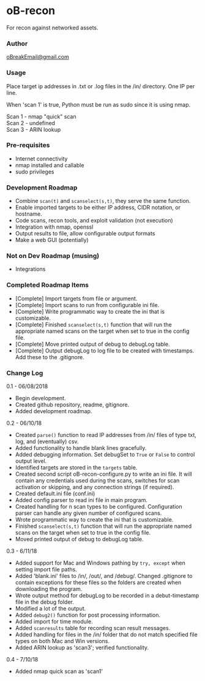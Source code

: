# oB-recon

For recon against networked assets.

### Author

oBreakEmail@gmail.com

### Usage

Place target ip addresses in .txt or .log files in the /in/ 
directory. One IP per line.

When 'scan 1' is true, Python must be run as sudo since it is using nmap.

Scan 1 - nmap "quick" scan \
Scan 2 - undefined \
Scan 3 - ARIN lookup 

### Pre-requisites

- Internet connectivity
- nmap installed and callable
- sudo privileges

### Development Roadmap

- Combine `scan(t)` and `scanselect(s,t)`, they serve the same function.
- Enable imported targets to be either IP address, CIDR notation, or hostname.
- Code scans, recon tools, and exploit validation (not execution)
- Integration with nmap, openssl
- Output results to file, allow configurable output formats
- Make a web GUI (potentially)

### Not on Dev Roadmap (musing)

- Integrations

### Completed Roadmap Items

- [Complete] Import targets from file or argument.
- [Complete] Import scans to run from configurable ini file.
- [Complete] Write programmatic way to create the ini that is customizable.
- [Complete] Finished `scanselect(s,t)` function that will run the appropriate
named scans on the target when set to true in the config file.
- [Complete] Move printed output of debug to debugLog table.
- [Complete] Output debugLog to log file to be created with timestamps. Add these
to the .gitignore.


### Change Log

0.1 - 06/08/2018

- Begin development. 
- Created github repository, readme, gitignore.
- Added development roadmap.

0.2 - 06/10/18

- Created `parse()` function to read IP addresses from /in/ files of 
type txt, log, and (eventually) csv.
- Added functionality to handle blank lines gracefully.
- Added debugging information. Set debugSet to `True` or 
`False` to control output level.
- Identified targets are stored in the `targets` table.
- Created second script oB-recon-configure.py to write an ini file. It 
will contain any credentials used during the scans, switches for 
scan activation or skipping, and any connection strings (if required).
- Created default.ini file (conf.ini)
- Added config parser to read ini file in main program.
- Created handling for n scan types to be configured. Configuration parser
can handle any given number of configured scans.
- Wrote programmatic way to create the ini that is customizable.
- Finished `scanselect(s,t)` function that will run the appropriate
named scans on the target when set to true in the config file.
- Moved printed output of debug to debugLog table.

0.3 - 6/11/18

- Added support for Mac and Windows pathing by `try, except` when setting import 
file paths.
- Added 'blank.ini' files to /in/, /out/, and /debug/. Changed .gitignore to 
contain exceptions for these files so the folders are created when downloading
the program.
- Wrote output method for debugLog to be recorded in a debut-timestamp file in 
the debug folder.
- Modified a lot of the output.
- Added `debug2()` function for post processing information.
- Added import for time module.
- Added `scanresults` table for recording scan result messages.
- Added handling for files in the /in/ folder that do not match specified file types on
both Mac and Win versions.
- Added ARIN lookup as 'scan3'; verified functionality.

0.4 - 7/10/18

- Added nmap quick scan as 'scan1'


